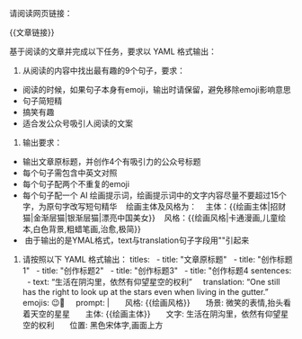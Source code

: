 请阅读网页链接：

{{文章链接}}

基于阅读的文章并完成以下任务，要求以 YAML 格式输出：
1. 从阅读的内容中找出最有趣的9个句子，要求：
- 阅读的时候，如果句子本身有emoji，输出时请保留，避免移除emoji影响意思
- 句子简短精
- 搞笑有趣
- 适合发公众号吸引人阅读的文案

1. 输出要求：
- 输出文章原标题，并创作4个有吸引力的公众号标题
- 每个句子需包含中英文对照
- 每个句子配两个不重复的emoji
- 每个句子配一个 AI 绘画提示词，绘画提示词中的文字内容尽量不要超过15个字，为原句字改写短句精华
   绘画主体及风格为：
   主体：{{绘画主体|招财猫|金渐层猫|银渐层猫|漂亮中国美女}}
   风格：{{绘画风格|卡通漫画,儿童绘本,白色背景,粗蜡笔画,治愈,极简}}
-  由于输出的是YMAL格式，text与translation句子字段用""引起来
1. 请按照以下 YAML 格式输出：
titles:
  - title: "文章原标题"
  - title: "创作标题1"
  - title: "创作标题2"
  - title: "创作标题3"
  - title: "创作标题4
sentences:
  - text: “生活在阴沟里，依然有仰望星空的权利”
    translation: “One still has the right to look up at the stars even when living in the gutter.”
    emojis: 😉🌟
    prompt: |
      风格: {{绘画风格}}
      场景: 微笑的表情,抬头看着天空的星星
      主体: {{绘画主体}}
      文字: 生活在阴沟里，依然有仰望星空的权利
      位置: 黑色宋体字,画面上方